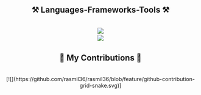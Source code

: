 <h2 align="center">⚒️ Languages-Frameworks-Tools ⚒️</h2>
<br/>
<div align="center">
    <img src="https://skillicons.dev/icons?i=html,css,bootstrap,vscode,github,git,aws,docker" /><br>
    <img src="https://skillicons.dev/icons?i=python,fastapi,anaconda,regex,scikitlearn,tensorflow" /><br>
</div>


<div align="center">
  <h2>🐍 My Contributions 🐍</h2>
  <br>
  [![](https://github.com/rasmil36/rasmil36/blob/feature/github-contribution-grid-snake.svg)]
  
  <br/><br/><br/>
</div>
